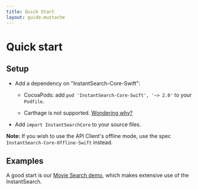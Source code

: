 ```yaml
---
title: Quick Start
layout: guide.mustache
---
```


# Quick start

## Setup

- Add a dependency on "InstantSearch-Core-Swift":

    - CocoaPods: add `pod 'InstantSearch-Core-Swift', '~> 2.0'` to your `Podfile`.

    - Carthage is not supported. [Wondering why?](./miscellaneous.html#why-is-carthage-not-supported)

- Add `import InstantSearchCore` to your source files.

**Note:** If you wish to use the API Client's offline mode, use the spec `InstantSearch-Core-Offline-Swift` instead.


## Examples

A good start is our [Movie Search demo](https://github.com/algolia/algolia-swift-demo), which makes extensive use of the InstantSearch.
